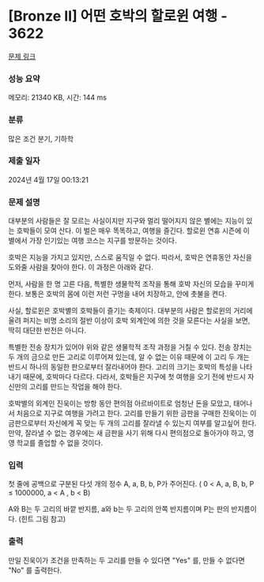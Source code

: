 # [Bronze II] 어떤 호박의 할로윈 여행 - 3622 

[문제 링크](https://www.acmicpc.net/problem/3622) 

### 성능 요약

메모리: 21340 KB, 시간: 144 ms

### 분류

많은 조건 분기, 기하학

### 제출 일자

2024년 4월 17일 00:13:21

### 문제 설명

<p>대부분의 사람들은 잘 모르는 사실이지만 지구와 멀리 떨어지지 않은 별에는 지능이 있는 호박들이 모여 산다. 이 벌은 매우 똑똑하고, 여행을 즐긴다. 할로윈 연휴 시즌에 이 별에서 가장 인기있는 여행 코스는 지구를 방문하는 것이다.</p>

<p>호박은 지능을 가지고 있지만, 스스로 움직일 수 없다. 따라서, 호박은 연휴동안 자신을 도와줄 사람을 찾아야 한다. 이 과정은 아래와 같다.</p>

<p>먼저, 사람을 한 명 고른 다음, 특별한 생물학적 조작을 통해 호박 자신의 모습을 꾸미게 한다. 보통은 호박의 몸에 이런 저런 구멍을 내어 치장하고, 안에 촛불을 켠다.</p>

<p>사실, 할로윈은 호박별의 호박들이 즐기는 축제이다. 대부분의 사람은 할로윈의 거리에 울려 퍼지는 비명 소리의 절반 이상이 호박 외계인에 의한 것을 모른다는 사실을 보면, 딱히 대단한 반전은 아니다.</p>

<p>특별한 전송 장치가 있어야 위와 같은 생물학적 조작 과정을 거칠 수 있다. 전송 장치는 두 개의 금으로 만든 고리로 이루어져 있는데, 알 수 없는 이유 때문에 이 고리 두 개는 반드시 하나의 동일한 판으로부터 잘라내어야 한다. 고리의 크기는 호박의 특성을 나타내기 때문에, 호박마다 다르다. 다라서, 호박들은 지구에 첫 여행을 오기 전에 반드시 자신만의 고리를 만드는 작업을 해야 한다.</p>

<p>호박별의 외계인 진욱이는 방항 동안 편의점 아르바이트로 엄청난 돈을 모았고, 태어나서 처음으로 지구로 여행을 가려고 한다. 고리를 만들기 위한 금판을 구매한 진욱이는 이 금판으로부터 자신에게 꼭 맞는 두 개의 고리를 잘라낼 수 있는지 여부를 알고싶어 한다. 만약, 잘라낼 수 없는 경우에는 새 금판을 사기 위해 다시 편의점으로 돌아가야 하고, 영영 학교를 졸업할 수 없을 것이다.</p>

### 입력 

 <p>첫 줄에 공백으로 구분된 다섯 개의 정수 A, a, B, b, P가 주어진다. ( 0 < A, a, B, b, P ≤ 1000000, a < A , b < B)</p>

<p>A와 B는 두 고리의 바깥 반지름, a와 b는 두 고리의 안쪽 반지름이며 P는 판의 반지름이다. (힌트 그림 참고)</p>

### 출력 

 <p>만일 진욱이가 조건을 만족하는 두 고리를 만들 수 있다면 "Yes" 를, 만들 수 없다면 "No" 를 출력한다.</p>

